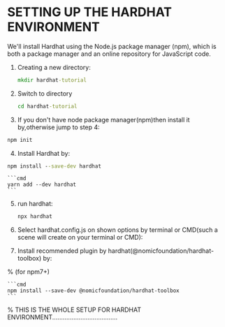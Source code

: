 # SETTING UP THE HARDHAT ENVIRONMENT

We'll install Hardhat using the Node.js package manager (npm), which is both a package manager and an online repository
for JavaScript code.

1. Creating a new directory:

   ```cmd
   mkdir hardhat-tutorial
   ```

2. Switch to directory

    ```cmd
    cd hardhat-tutorial
    ```

3. If you don't have node package manager(npm)then install it by,otherwise jump to step 4:

<!-- (for npm7+ and npm6) -->
```cmd
npm init
```
4. Install Hardhat by:

<!-- (for npm7 + and npm6) -->

```cmd
npm install --save-dev hardhat
```

<!-- (for yarn) -->

    ```cmd
    yarn add --dev hardhat
    ```

5. run hardhat:

    ```cmd
    npx hardhat
    ```

6. Select hardhat.config.js on shown options by terminal or CMD(such a scene will create on your terminal or CMD):

7. Install recommended plugin by hardhat(@nomicfoundation/hardhat-toolbox) by:

% (for npm7+)

    ```cmd
    npm install --save-dev @nomicfoundation/hardhat-toolbox
    ```

% THIS IS THE WHOLE SETUP FOR HARDHAT ENVIRONMENT.....................................

